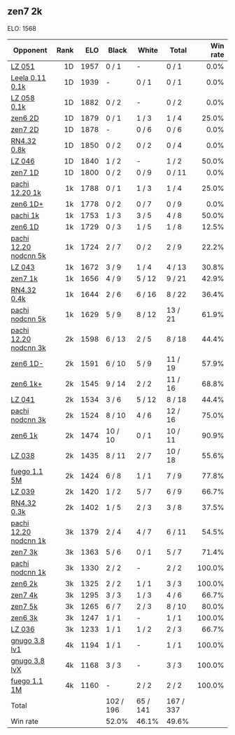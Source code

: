 ## zen7 2k ##

ELO: 1568

Opponent | Rank | ELO | Black | White | Total | Win rate
---------|-----:|----:|-------|-------|-------|-------:
[LZ 051](LZ%20051.md) | 1D | 1957 | 0 / 1 | - | 0 / 1 | 0.0%
[Leela 0.11 0.1k](Leela%200.11%200.1k.md) | 1D | 1939 | - | 0 / 1 | 0 / 1 | 0.0%
[LZ 058 0.1k](LZ%20058%200.1k.md) | 1D | 1882 | 0 / 2 | - | 0 / 2 | 0.0%
[zen6 2D](zen6%202D.md) | 1D | 1879 | 0 / 1 | 1 / 3 | 1 / 4 | 25.0%
[zen7 2D](zen7%202D.md) | 1D | 1878 | - | 0 / 6 | 0 / 6 | 0.0%
[RN4.32 0.8k](RN4.32%200.8k.md) | 1D | 1850 | 0 / 2 | 0 / 2 | 0 / 4 | 0.0%
[LZ 046](LZ%20046.md) | 1D | 1840 | 1 / 2 | - | 1 / 2 | 50.0%
[zen7 1D](zen7%201D.md) | 1D | 1800 | 0 / 2 | 0 / 9 | 0 / 11 | 0.0%
[pachi 12.20 1k](pachi%2012.20%201k.md) | 1k | 1788 | 0 / 1 | 1 / 3 | 1 / 4 | 25.0%
[zen6 1D+](zen6%201D+.md) | 1k | 1778 | 0 / 2 | 0 / 7 | 0 / 9 | 0.0%
[pachi 1k](pachi%201k.md) | 1k | 1753 | 1 / 3 | 3 / 5 | 4 / 8 | 50.0%
[zen6 1D](zen6%201D.md) | 1k | 1729 | 0 / 3 | 1 / 5 | 1 / 8 | 12.5%
[pachi 12.20 nodcnn 5k](pachi%2012.20%20nodcnn%205k.md) | 1k | 1724 | 2 / 7 | 0 / 2 | 2 / 9 | 22.2%
[LZ 043](LZ%20043.md) | 1k | 1672 | 3 / 9 | 1 / 4 | 4 / 13 | 30.8%
[zen7 1k](zen7%201k.md) | 1k | 1656 | 4 / 9 | 5 / 12 | 9 / 21 | 42.9%
[RN4.32 0.4k](RN4.32%200.4k.md) | 1k | 1644 | 2 / 6 | 6 / 16 | 8 / 22 | 36.4%
[pachi nodcnn 5k](pachi%20nodcnn%205k.md) | 1k | 1629 | 5 / 9 | 8 / 12 | 13 / 21 | 61.9%
[pachi 12.20 nodcnn 3k](pachi%2012.20%20nodcnn%203k.md) | 2k | 1598 | 6 / 13 | 2 / 5 | 8 / 18 | 44.4%
[zen6 1D-](zen6%201D-.md) | 2k | 1591 | 6 / 10 | 5 / 9 | 11 / 19 | 57.9%
[zen6 1k+](zen6%201k+.md) | 2k | 1545 | 9 / 14 | 2 / 2 | 11 / 16 | 68.8%
[LZ 041](LZ%20041.md) | 2k | 1534 | 3 / 6 | 5 / 12 | 8 / 18 | 44.4%
[pachi nodcnn 3k](pachi%20nodcnn%203k.md) | 2k | 1524 | 8 / 10 | 4 / 6 | 12 / 16 | 75.0%
[zen6 1k](zen6%201k.md) | 2k | 1474 | 10 / 10 | 0 / 1 | 10 / 11 | 90.9%
[LZ 038](LZ%20038.md) | 2k | 1435 | 8 / 11 | 2 / 7 | 10 / 18 | 55.6%
[fuego 1.1 5M](fuego%201.1%205M.md) | 2k | 1424 | 6 / 8 | 1 / 1 | 7 / 9 | 77.8%
[LZ 039](LZ%20039.md) | 2k | 1420 | 1 / 2 | 5 / 7 | 6 / 9 | 66.7%
[RN4.32 0.3k](RN4.32%200.3k.md) | 2k | 1402 | 1 / 5 | 2 / 3 | 3 / 8 | 37.5%
[pachi 12.20 nodcnn 1k](pachi%2012.20%20nodcnn%201k.md) | 3k | 1379 | 2 / 4 | 4 / 7 | 6 / 11 | 54.5%
[zen7 3k](zen7%203k.md) | 3k | 1363 | 5 / 6 | 0 / 1 | 5 / 7 | 71.4%
[pachi nodcnn 1k](pachi%20nodcnn%201k.md) | 3k | 1330 | 2 / 2 | - | 2 / 2 | 100.0%
[zen6 2k](zen6%202k.md) | 3k | 1325 | 2 / 2 | 1 / 1 | 3 / 3 | 100.0%
[zen7 4k](zen7%204k.md) | 3k | 1295 | 3 / 3 | 1 / 3 | 4 / 6 | 66.7%
[zen7 5k](zen7%205k.md) | 3k | 1265 | 6 / 7 | 2 / 3 | 8 / 10 | 80.0%
[zen6 3k](zen6%203k.md) | 3k | 1247 | 1 / 1 | - | 1 / 1 | 100.0%
[LZ 036](LZ%20036.md) | 3k | 1233 | 1 / 1 | 1 / 2 | 2 / 3 | 66.7%
[gnugo 3.8 lv1](gnugo%203.8%20lv1.md) | 4k | 1194 | 1 / 1 | - | 1 / 1 | 100.0%
[gnugo 3.8 lvX](gnugo%203.8%20lvX.md) | 4k | 1168 | 3 / 3 | - | 3 / 3 | 100.0%
[fuego 1.1 1M](fuego%201.1%201M.md) | 4k | 1160 | - | 2 / 2 | 2 / 2 | 100.0%
Total | | | 102 / 196 | 65 / 141 | 167 / 337 | 
Win rate| | | 52.0% | 46.1% | 49.6% | 
